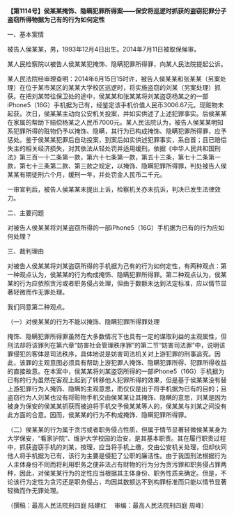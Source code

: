 **【第1114号】侯某某掩饰、隐瞒犯罪所得案——保安将巡逻时抓获的盗窃犯罪分子盗窃所得物据为己有的行为如何定性**

一、基本案情

被告人侯某某，男，1993年12月4日出生。2014年7月11日被取保候审。

某人民检察院以被告人侯某某犯掩饰、隐瞒犯罪所得罪，向某人民法院提起公诉。

某人民法院经审理查明：2014年6月15日15时许，被告人侯某某和张某某（另案处理）在位于某市某区的某某大学校区巡逻时，将实施盗窃的刘某（另案处理）抓获。在把刘某带往保卫处的途中，侯某某和张某某将刘某盗窃杨某之的一部iPhone5（16G）手机据为已有，经鉴定该手机价值人民币3006.67元。现赃物未起获。次日，侯某某主动向公安机关投案，并如实供述了上述犯罪事实。后侯某某在家属的帮助下赔偿杨某之人民币7000元。某人民法院认为，被告人侯某某明知系犯罪所得的赃物仍予以掩饰、隐瞒，其行为已构成掩饰、隐瞒犯罪所得罪，应予惩处。鉴于侯某某犯罪后自动投案，到案后如实供述犯罪事实，系自首；且已赔偿失主的相关经济损失，对其依法从轻处罚并适用缓刑。依据《中华人民共和国刑法》第三百一十二条第一款，第六十七条第一款，第五十三条，第七十二条第一款，第七十三条第二款、第三款之规定，以掩饰、隐瞒犯罪所得罪，判处被告人侯某某有期徒刑六个月，缓刑一年，并处罚金人民币二千元。

一审宣判后，被告人侯某某未提出上诉，检察机关亦未抗诉，判决已发生法律效力。

二、主要问题

对被告人侯某某将刘某盗窃所得的一部iPhone5（16G）手机据为已有的行为应如何处理？

三、裁判理由

对被告人侯某某将刘某盗窃所得的手机据为己有的行为如何定性，有两种观点：第一种观点认为，侯某某的行为构成掩饰、隐瞒犯罪所得罪。第二种观点认为，侯某某的行为应依照贪污或者职务侵占处理，但由于数额未达到法定标准，应以情节显著轻微而作无罪处理。

我们同意第二种观点。

（一）对侯某某的行为不能以掩饰、隐瞒犯罪所得罪处理

掩饰、隐瞒犯罪所得罪虽然在大多数情况下也具有一定的谋取利益的主观属性，但刑法却将该罪列在第六章“妨害社会管理秩序罪”的第二节“妨害司法罪”中，说明该罪侵犯的客体是司法秩序，具体地说是妨害司法机关对上游犯罪的刑事追究。因此，该罪的主观意图必须具有帮助上游犯罪人掩饰、隐瞒犯罪所得、犯罪所得收益的直接故意。在本案中，侯某某将刘某盗窃所得的一部iPhone5（16G）手机据为已有的行为虽然在客观上起到了转移他人犯罪所得的效果，但是基于侯某某没有替上游犯罪行为人掩饰、隐瞒的主观意思，而仅仅是出于将手机据为已有的目的；且盗窃行为人刘某也没有将赃物手机交由侯某某让其掩饰、隐瞒的意思，刘某是因为被身为保安的侯某某抓获而被迫将手机交予侯某某等人的，侯某某与刘某之间没有此方面的合意。因而，侯某某的行为不构成掩饰、隐瞒犯罪所得罪。

（二）侯某某的行为属于贪污或者职务侵占性质，但属于情节显著轻微侯某某身为大学保安，“看家护院”、维护大学校园的治安，是其基本职责。其在履行职责过程中，抓获盗窃手机的刘某，按理，应当将手机上缴，交由公安机关处理，但却伙同他人将手机据为已有，该行为主要是侵犯了公职的廉洁性。由于我国刑法根据行为人主体身份不同而将利用职务之便非法占有财物的行为分为贪污罪和职务侵占罪两种，因此，对侯某某行为的定性应当根据其主体身份、职务性质来确定。但是，不论该行为定性为贪污还是职务侵占，均因其数额达不到构罪标准而只能以情节显著轻微而作无罪处理。

（撰稿：最高人民法院刑四庭 陆建红　 审编：最高人民法院刑四庭 周峰）